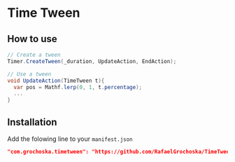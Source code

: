 # Time Tween

## How to use

```csharp
// Create a tween
Timer.CreateTween(_duration, UpdateAction, EndAction);

// Use a tween
void UpdateAction(TimeTween t){
  var pos = Mathf.lerp(0, 1, t.percentage);
  ...
}

```

## Installation

Add the folowing line to your `manifest.json` 

```json
"com.grochoska.timetween": "https://github.com/RafaelGrochoska/TimeTween.git#1.0.0",
```
